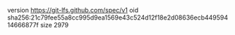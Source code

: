 version https://git-lfs.github.com/spec/v1
oid sha256:21c79fee55a8cc995d9ea1569e43c524d12f18e2d08636ecb44959414666877f
size 2979
